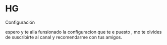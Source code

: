 HG
==

Configuración 

espero y te alla funsionado la configuracion que te e puesto , mo te olvides de suscribirte al canal y recomendarme
con tus amigos.
